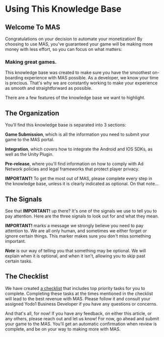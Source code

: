 # Using This Knowledge Base

## Welcome To MAS
Congratulations on your decision to automate your monetization! By choosing to use MAS, you've guaranteed your game will be making more money with less effort, so you can focus on what matters:

### Making great games.
This knowledge base was created to make sure you have the smoothest on-boarding experience with MAS possible. As a developer, we know your time is precious. That's why we are constantly working to make your experience as smooth and straightforward as possible.

There are a few features of the knowledge base we want to highlight. 

## The Organization
You'll find this knowledge base is separated into 3 sections: 

**Game Submission**, which is all the information you need to submit your game to the MAS portal. 

**Integration**, which covers how to integrate the Android and IOS SDKs, as well as the Unity Plugin.

**Pre-release**, where you'll find information on how to comply with Ad Network policies and legal frameworks that protect player privacy.

**IMPORTANT!** To get the most out of MAS, please complete every step in the knowledge base, unless it is clearly indicated as optional. On that note...

## The Signals

See that **IMPORTANT!** up there? It's one of the signals we use to tell you to pay attention. Here are the three signals to look out for and what they mean.

**IMPORTANT!** marks a message we strongly believe you need to pay attention to. We are all only human, and sometimes we either forget or ignore certain things. This marker makes sure you don't miss something important.

***Note*** is our way of telling you that something may be optional. We will explain when it is optional, and when it isn't, allowing you to skip past certain tasks.

## The Checklist 
We have created [a checklist](checklist-key-tasks.md) that includes top priority tasks for you to complete. Completing these tasks at the times mentioned in the checklist will lead to the best revenue with MAS. Please follow it and consult your assigned Yodo1 Business Developer if you have any questions or concerns.

And that's all, for now! If you have any feedback, on either this article, or any others, please reach out and let us know! For now, go ahead and submit your game to the MAS. You'll get an automatic confirmation when review is complete, and be on your way to making more with MAS.
